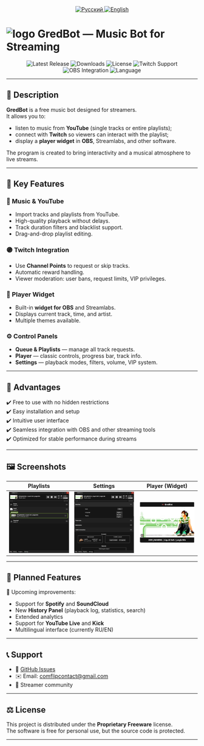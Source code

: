 <p align="center">
  <a href="./README.md">
    <img src="https://img.shields.io/badge/lang-Русский-blue?style=for-the-badge" alt="Русский">
  </a>
  <a href="./README.en.md">
    <img src="https://img.shields.io/badge/lang-English-red?style=for-the-badge" alt="English">
  </a>
</p>

# <img src="https://raw.githubusercontent.com/CoMFliP/gred-bot/main/logo.ico" alt="logo" width="38" height="38"/> GredBot — Music Bot for Streaming

<p align="center">
  <img src="https://img.shields.io/github/v/release/CoMFliP/gred-bot?style=for-the-badge&color=brightgreen" alt="Latest Release">
  <img src="https://img.shields.io/github/downloads/CoMFliP/gred-bot/total?style=for-the-badge&color=blue" alt="Downloads">
  <img src="https://img.shields.io/badge/License-Proprietary%20Freeware-orange?style=for-the-badge" alt="License">
  <img src="https://img.shields.io/badge/Twitch-Supported-9146FF?style=for-the-badge&logo=twitch&logoColor=white" alt="Twitch Support">
  <img src="https://img.shields.io/badge/OBS-Integration-302E31?style=for-the-badge&logo=obsstudio&logoColor=white" alt="OBS Integration">
  <img src="https://img.shields.io/badge/Language-Russian%20%7C%20English-red?style=for-the-badge" alt="Language">
</p>

---

## 📖 Description

**GredBot** is a free music bot designed for streamers.  
It allows you to:
- listen to music from **YouTube** (single tracks or entire playlists);
- connect with **Twitch** so viewers can interact with the playlist;
- display a **player widget** in **OBS**, Streamlabs, and other software.

The program is created to bring interactivity and a musical atmosphere to live streams.

---

## 🌟 Key Features

### 🎼 Music & YouTube
- Import tracks and playlists from YouTube.
- High-quality playback without delays.
- Track duration filters and blacklist support.
- Drag-and-drop playlist editing.

### 🟣 Twitch Integration
- Use **Channel Points** to request or skip tracks.
- Automatic reward handling.
- Viewer moderation: user bans, request limits, VIP privileges.

### 🎥 Player Widget
- Built-in **widget for OBS** and Streamlabs.
- Displays current track, time, and artist.
- Multiple themes available.

### ⚙️ Control Panels
- **Queue & Playlists** — manage all track requests.
- **Player** — classic controls, progress bar, track info.
- **Settings** — playback modes, filters, volume, VIP system.

---

## 🚀 Advantages

✔️ Free to use with no hidden restrictions  
✔️ Easy installation and setup  
✔️ Intuitive user interface  
✔️ Seamless integration with OBS and other streaming tools  
✔️ Optimized for stable performance during streams

---

## 🖼️ Screenshots
| Playlists | Settings | Player (Widget) |
|-------------------------------------------------------------------------------------------------------------------------------------------------------------------------------------|-------------------------------------------------------------------------------------------------------------------------------------------------------------------------------------|-------------------------------------------------------------------------------------------------------------------------------------------------------------------------------------|
| <a href="https://raw.githubusercontent.com/CoMFliP/gred-bot/main/screens/1.png"><img src="https://raw.githubusercontent.com/CoMFliP/gred-bot/main/screens/1.png" alt="screen"/></a> | <a href="https://raw.githubusercontent.com/CoMFliP/gred-bot/main/screens/2.png"><img src="https://raw.githubusercontent.com/CoMFliP/gred-bot/main/screens/2.png" alt="screen"/></a> | <a href="https://raw.githubusercontent.com/CoMFliP/gred-bot/main/screens/3.png"><img src="https://raw.githubusercontent.com/CoMFliP/gred-bot/main/screens/3.png" alt="screen"/></a> |

---

## 🔮 Planned Features

📌 Upcoming improvements:
- Support for **Spotify** and **SoundCloud**
- New **History Panel** (playback log, statistics, search)
- Extended analytics
- Support for **YouTube Live** and **Kick**
- Multilingual interface (currently RU/EN)

---

## 📞 Support

- 📌 [GitHub Issues](https://github.com/CoMFliP/gred-bot/issues/new)
- ✉️ Email: [comflipcontact@gmail.com](mailto:comflipcontact@gmail.com)
- 💬 Streamer community

---

## ⚖️ License

This project is distributed under the **Proprietary Freeware** license.  
The software is free for personal use, but the source code is protected.

---
